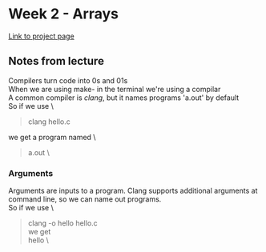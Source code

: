 # Week 2 - Arrays

[Link to project page](https://cs50.harvard.edu/x/2025/psets/2/)

## Notes from lecture

Compilers turn code into 0s and 01s \
When we are using make- in the terminal we're using a compilar \
A common compiler is _clang_, but it names programs 'a.out' by default \
So if we use \
> clang hello.c

we get a program named \
> a.out \

### Arguments
Arguments are inputs to a program. Clang supports additional arguments at command line, so we can name out programs. \
So if we use \
> clang -o hello hello.c \
we get \
> hello \
